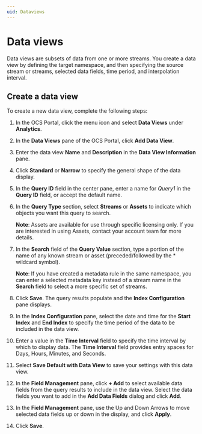 ```yaml
---
uid: Dataviews
---
```


# Data views

Data views are subsets of data from one or more streams. You create a data view by defining the target namespace, and then specifying the source stream or streams, selected data fields, time period, and interpolation interval. 

## Create a data view

To create a new data view, complete the following steps:

1. In the OCS Portal, click the menu icon and select **Data Views** under **Analytics**.
2. In the **Data Views** pane of the OCS Portal, click **Add Data View**.
3. Enter the data view **Name** and **Description** in the **Data View Information** pane.
4. Click **Standard** or **Narrow** to specify the general shape of the data display.
5. In the **Query ID** field in the center pane, enter a name for *Query1* in the **Query ID** field, or accept the default name. 
6. In the **Query Type** section, select **Streams** or **Assets** to indicate which objects you want this query to search.

   **Note**: Assets are available for use through specific licensing only. If you are interested in using Assets, contact your account team for more details. 
   
6. In the **Search** field of the **Query Value** section, type a portion of the name of any known stream or asset (preceded/followed by the * wildcard symbol). 

   **Note**: If you have created a metadata rule in the same namespace, you can enter a selected metadata key instead of a stream name in the **Search** field to select a more specific set of streams.
   
7. Click **Save**. The query results populate and the **Index Configuration** pane displays.
8. In the **Index Configuration** pane, select the date and time for the **Start Index** and **End Index** to specify the time period of the data to be included in the data view.
9. Enter a value in the **Time Interval** field to specify the time interval by which to display data. The **Time Interval** field provides entry spaces for Days, Hours, Minutes, and Seconds.
10. Select **Save Default with Data View** to save your settings with this data view.
11. In the **Field Management** pane, click **+ Add** to select available data fields from the query results to include in the data view. Select the data fields you want to add in the **Add Data Fields** dialog and click **Add**.
12. In the **Field Management** pane, use the Up and Down Arrows to move selected data fields up or down in the display, and click **Apply**.
13. Click **Save**.








